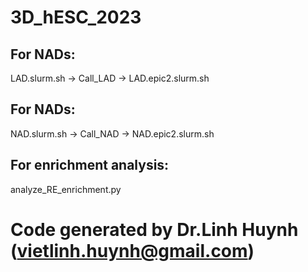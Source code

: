 # 3D_hESC_2023
## For NADs:
  LAD.slurm.sh -> Call_LAD -> LAD.epic2.slurm.sh
## For NADs:
  NAD.slurm.sh -> Call_NAD -> NAD.epic2.slurm.sh
## For enrichment analysis: 
  analyze_RE_enrichment.py


# Code generated by Dr.Linh Huynh (vietlinh.huynh@gmail.com)
